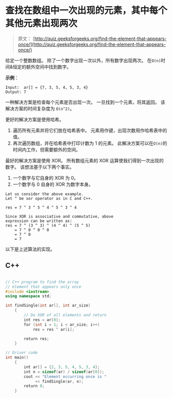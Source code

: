 # 查找在数组中一次出现的元素，其中每个其他元素出现两次

> 原文： [http://quiz.geeksforgeeks.org/find-the-element-that-appears-once/](http://quiz.geeksforgeeks.org/find-the-element-that-appears-once/)

给定一个整数数组。 除了一个数字出现一次以外，所有数字出现两次。 在`O(n)`时间&恒定的额外空间中找到数字。

**示例**：

```
Input:  ar[] = {7, 3, 5, 4, 5, 3, 4}
Output: 7 

```

一种解决方案是检查每个元素是否出现一次。 一旦找到一个元素，将其返回。 该解决方案的时间复杂度为 `O(n^2)`。

更好的解决方案是使用哈希。
1.  遍历所有元素并将它们放在哈希表中。 元素用作键，出现次数用作哈希表中的值。
2.  再次遍历数组，并在哈希表中打印计数为 1 的元素。
此解决方案可以在`O(n)`的时间内工作，但需要额外的空间。

最好的解决方案是使用 XOR。 所有数组元素的 XOR 运算使我们得到一次出现的数字。 该想法基于以下两个事实。
1.  一个数字与它自身的 XOR 为 0。
2.  一个数字与 0 自身的 XOR 为数字本身。

```
Let us consider the above example.  
Let ^ be xor operator as in C and C++.

res = 7 ^ 3 ^ 5 ^ 4 ^ 5 ^ 3 ^ 4

Since XOR is associative and commutative, above 
expression can be written as:
res = 7 ^ (3 ^ 3) ^ (4 ^ 4) ^ (5 ^ 5)  
    = 7 ^ 0 ^ 0 ^ 0
    = 7 ^ 0
    = 7 
```

以下是上述算法的实现。

## C++ 

```cpp

// C++ program to find the array  
// element that appears only once 
#include <iostream> 
using namespace std; 

int findSingle(int ar[], int ar_size) 
    { 
        // Do XOR of all elements and return 
        int res = ar[0]; 
        for (int i = 1; i < ar_size; i++) 
            res = res ^ ar[i]; 

        return res; 
    } 

// Driver code 
int main() 
    { 
        int ar[] = {2, 3, 5, 4, 5, 3, 4}; 
        int n = sizeof(ar) / sizeof(ar[0]); 
        cout << "Element occurring once is " 
             << findSingle(ar, n); 
        return 0; 
    } 

```